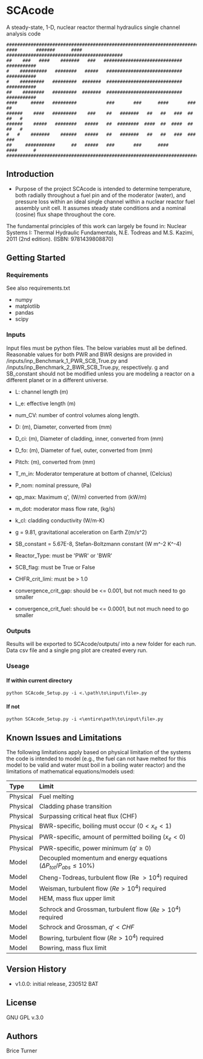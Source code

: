 # SCAcode
A steady-state, 1-D, nuclear reactor thermal hydraulics single channel analysis code 
  
 ```
##############################################################################
####       #######      ####       ###########################################
##    ###   ####    #######   ###   #############################  ###########
#    ##########   ########   #####   ############################  ###########
#    #########   #########  #######  ############################  ###########
##    ########   #########  #######  ############################  ###########
####     #####   #########           ###       ###      ####       ###      ##
######    ####   #########    ###    ##   #######   ##   ##   ###  ##   ##   #
######    #####   ########   #####   ##  ########  ####  ##  ####  ##   ##   #
#   #    #######    ######   #####   ##   #######   ##   ##   ###  ###     ###
##     ###########      ##   #####   ###       ###      ####       ####      #
##############################################################################
 ```

## Introduction
- Purpose of the project
SCAcode is intended to determine temperature, both radially throughout a fuel pin and of the moderator (water), and pressure loss within an ideal single channel within a nuclear reactor fuel assembly unit cell. It assumes steady state conditions and a nominal (cosine) flux shape throughout the core.  
  
The fundamental principles of this work can largely be found in: Nuclear Systems I: Thermal Hydraulic Fundamentals, N.E. Todreas and M.S. Kazimi, 2011 (2nd edition). (ISBN: 9781439808870)  
  

## Getting Started
### Requirements
See also requirements.txt  
- numpy
- matplotlib
- pandas
- scipy

### Inputs
Input files must be python files. The below variables must all be defined. Reasonable values for both PWR and BWR designs are provided in /inputs/inp_Benchmark_1_PWR_SCB_True.py and /inputs/inp_Benchmark_2_BWR_SCB_True.py, respectively. g and SB_constant should not be modified unless you are modeling a reactor on a different planet or in a different universe.  
- L: channel length (m)
- L_e: effective length (m)
- num_CV: number of control volumes along length.  

- D: (m), Diameter, converted from (mm)
- D_ci: (m), Diameter of cladding, inner, converted from (mm) 
- D_fo: (m), Diameter of fuel, outer, converted from (mm) 
- Pitch: (m), converted from (mm)  

- T_m_in: Moderator temperature at bottom of channel, (Celcius)
- P_nom: nominal pressure, (Pa)
- qp_max: Maximum q', (W/m) converted from (kW/m) 
- m_dot: moderator mass flow rate, (kg/s)
- k_cl: cladding conductivity (W/m-K)  

- g = 9.81, gravitational acceleration on Earth Z(m/s^2)
- SB_constant = 5.67E-8, Stefan-Boltzmann constant (W m^-2 K^-4)  

- Reactor_Type: must be 'PWR' or 'BWR'
- SCB_flag: must be True or False
- CHFR_crit_limi: must be > 1.0
- convergence_crit_gap: should be <= 0.001, but not much need to go smaller
- convergence_crit_fuel: should be <= 0.0001, but not much need to go smaller

### Outputs
Results will be exported to SCAcode/outputs/ into a new folder for each run. Data csv file and a single png plot are created every run. 

### Useage
#### If within current directory
```
python SCAcode_Setup.py -i <.\path\to\input\file>.py  
```
#### If not
```
python SCAcode_Setup.py -i <\entire\path\to\input\file>.py  
```

## Known Issues and Limitations
The following limitations apply based on physical limitation of the systems the code is intended to model (e.g., the fuel can not have melted for this model to be valid and water must boil in a boiling water reactor) and the limitations of mathematical equations/models used:  

| Type     | Limit     |
| :---     | :---      |
| Physical | Fuel melting |
| Physical | Cladding phase transition |
| Physical | Surpassing critical heat flux (CHF) |
| Physical | BWR-specific, boiling must occur ($0 < x_e < 1$) |
| Physical | PWR-specific, amount of permitted boiling ($x_e < 0$) |
| Physical | PWR-specific, power minimum ($q\prime \geq 0$) |
| Model    | Decoupled momentum and energy equations ($\Delta P_{tot}/P_{abs} \leq 10 \%$) |
| Model    | Cheng-Todreas, turbulent flow (Re $> 10^4$) required |
| Model    | Weisman, turbulent flow ($Re > 10^4$) required |
| Model    | HEM, mass flux upper limit |
| Model    | Schrock and Grossman, turbulent flow ($Re > 10^4$) required |
| Model    | Schrock and Grossman, $q\prime < CHF$ |
| Model    | Bowring, turbulent flow ($Re > 10^4$) required |
| Model    | Bowring, mass flux limit |


## Version History
- v1.0.0: initial release, 230512 BAT

## License
GNU GPL v.3.0

## Authors
Brice Turner  

